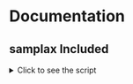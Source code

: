 # Documentation
## samplax Included

<details>
  <summary>Click to see the script</summary>

  ```pwn
  #include "samplax"

  main () {
    printf "Hello, World!";
  }

  public OnPlayerSpawn(playerid) {

    if (player.Connected(playerid)) {
      SendClientMessage playerid, -1, "Welcome!";
    }

    return 1;
  }
